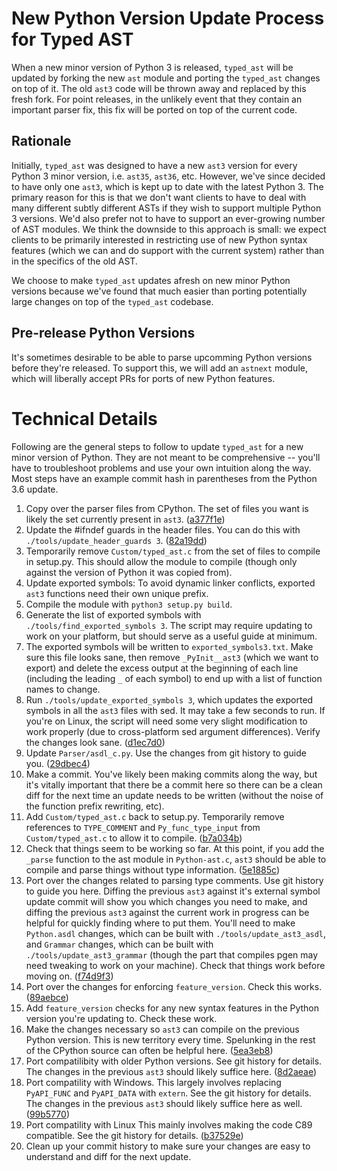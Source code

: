 # New Python Version Update Process for Typed AST

When a new minor version of Python 3 is released, `typed_ast` will be updated
by forking the new `ast` module and porting the `typed_ast` changes on top of
it.  The old `ast3` code will be thrown away and replaced by this fresh fork.
For point releases, in the unlikely event that they contain an important parser
fix, this fix will be ported on top of the current code.


## Rationale

Initially, `typed_ast` was designed to have a new `ast3` version for every
Python 3 minor version, i.e. `ast35`, `ast36`, etc.  However, we've since
decided to have only one `ast3`, which is kept up to date with the latest
Python 3.  The primary reason for this is that we don't want clients to have to
deal with many different subtly different ASTs if they wish to support multiple
Python 3 versions.  We'd also prefer not to have to support an ever-growing
number of AST modules.  We think the downside to this approach is small: we
expect clients to be primarily interested in restricting use of new Python
syntax features (which we can and do support with the current system) rather
than in the specifics of the old AST.

We choose to make `typed_ast` updates afresh on new minor Python versions
because we've found that much easier than porting potentially large changes on
top of the `typed_ast` codebase.


## Pre-release Python Versions
It's sometimes desirable to be able to parse upcomming Python versions before
they're released.  To support this, we will add an `astnext` module, which will
liberally accept PRs for ports of new Python features.


# Technical Details

Following are the general steps to follow to update `typed_ast` for a new minor
version of Python.  They are not meant to be comprehensive -- you'll have to
troubleshoot problems and use your own intuition along the way.  Most steps have
an example commit hash in parentheses from the Python 3.6 update.

1. Copy over the parser files from CPython.  The set of files you want is
   likely the set currently present in `ast3`.
   ([a377f1e](https://github.com/python/typed_ast/commit/a377f1e3deb332bfbec3f3bb0d4c42768626d8d4))
2. Update the #ifndef guards in the header files.  You can do this with
   `./tools/update_header_guards 3`.
   ([82a19dd](https://github.com/python/typed_ast/commit/82a19ddddf35170e9ef36c62fbfc1f01c3bce145))
3. Temporarily remove `Custom/typed_ast.c` from the set of files to compile in
   setup.py.  This should allow the module to compile (though only against the
   version of Python it was copied from).
4. Update exported symbols: To avoid dynamic linker conflicts, exported `ast3`
   functions need their own unique prefix.
  1. Compile the module with `python3 setup.py build`.
  2. Generate the list of exported symbols with `./tools/find_exported_symbols 3`.
     The script may require updating to work on your platform, but should serve
     as a useful guide at minimum.
  3. The exported symbols will be written to `exported_symbols3.txt`.  Make
     sure this file looks sane, then remove `_PyInit__ast3` (which we want to
     export) and delete the excess output at the beginning of each line (including
     the leading `_` of each symbol) to end up with a list of function names to
     change.
  4. Run `./tools/update_exported_symbols 3`, which updates the exported
     symbols in all the `ast3` files with sed.  It may take a few seconds to run.
     If you're on Linux, the script will need some very slight modification to
     work properly (due to cross-platform sed argument differences).  Verify the
     changes look sane.
     ([d1ec7d0](https://github.com/python/typed_ast/commit/d1ec7d07cb6a7fe016d9446a196dfa3b86c5acf6))
  5. Update `Parser/asdl_c.py`.  Use the changes from git history to guide you.
     ([29dbec4](https://github.com/python/typed_ast/commit/29dbec47aa145d84e5faaa431ce3b3afca233b3d))
5. Make a commit.  You've likely been making commits along the way, but it's
   vitally important that there be a commit here so there can be a clean diff for
   the next time an update needs to be written (without the noise of the function
   prefix rewriting, etc).
6. Add `Custom/typed_ast.c` back to setup.py.  Temporarily remove references to
   `TYPE_COMMENT` and `Py_func_type_input` from `Custom/typed_ast.c` to allow it
   to compile.
   ([b7a034b](https://github.com/python/typed_ast/commit/b7a034bc657dcfd5681b505f3949603fa6597116))
7. Check that things seem to be working so far.  At this point, if you add the
   `_parse` function to the ast module in `Python-ast.c`, `ast3` should be able
   to compile and parse things without type information.
   ([5e1885c](https://github.com/python/typed_ast/commit/5e1885cf54e1434a9422f3f797ecb1ed6fb42fb6))
8. Port over the changes related to parsing type comments.  Use git history to
   guide you here.  Diffing the previous `ast3` against it's external symbol
   update commit  will show you which changes you need to make, and diffing the
   previous `ast3` against the current work in progress can be helpful for
   quickly finding where to put them.  You'll need to make `Python.asdl`
   changes, which can be built with `./tools/update_ast3_asdl`, and `Grammar`
   changes, which can be built with `./tools/update_ast3_grammar` (though the
   part that compiles pgen may need tweaking to work on your machine).  Check
   that things work before moving on.
   ([f74d9f3](https://github.com/python/typed_ast/commit/f74d9f3f231110639752c30c0ae5fbebe870ebc6))
9. Port over the changes for enforcing `feature_version`.  Check this works.
   ([89aebce](https://github.com/python/typed_ast/commit/89aebcefb612c113446e3a877f78b93e4cf142b3))
10. Add `feature_version` checks for any new syntax features in the Python
    version you're updating to.  Check these work.
11. Make the changes necessary so `ast3` can compile on the previous Python
    version.  This is new territory every time.  Spelunking in the rest of the
    CPython source can often be helpful here.
    ([5ea3eb8](https://github.com/python/typed_ast/commit/5ea3eb8447fd5c72c6f390014b1f7ea7cd6119ea))
12. Port compatilibity with older Python versions.  See git history for
    details.  The changes in the previous `ast3` should likely suffice here.
    ([8d2aeae](https://github.com/python/typed_ast/commit/8d2aeae8651c7e86ac51d7abefb91cb563c94555))
13. Port compatility with Windows.  This largely involves replacing
    `PyAPI_FUNC` and `PyAPI_DATA` with `extern`.  See the git history for details.
    The changes in the previous `ast3` should likely suffice here as well.
    ([99b5770](https://github.com/python/typed_ast/commit/99b577060eecd5bdbbfa8e590399c619d026366f))
14. Port compatility with Linux  This mainly involves making the code C89
    compatible.  See the git history for details.
    ([b37529e](https://github.com/python/typed_ast/commit/b37529e1fd02f3556374f9078458c19d3e6d937a))
15. Clean up your commit history to make sure your changes are easy to
    understand and diff for the next update.
